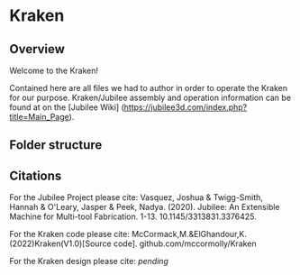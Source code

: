 # Kraken

## Overview
Welcome to the Kraken! 

Contained here are all files we had to author in order to operate the Kraken for our purpose. Kraken/Jubilee assembly and operation information can be found at on the [Jubilee Wiki] (https://jubilee3d.com/index.php?title=Main_Page). 

## Folder structure

## Citations
For the Jubilee Project please cite:
    Vasquez, Joshua & Twigg-Smith, Hannah & O'Leary, Jasper & Peek, Nadya. (2020). Jubilee: An Extensible Machine for Multi-tool Fabrication. 1-13.             10.1145/3313831.3376425. 
    
For the Kraken code please cite:
    McCormack,M.&ElGhandour,K.(2022)Kraken(V1.0)[Source code]. github.com/mccormolly/Kraken
    
For the Kraken design please cite:
    *pending*
